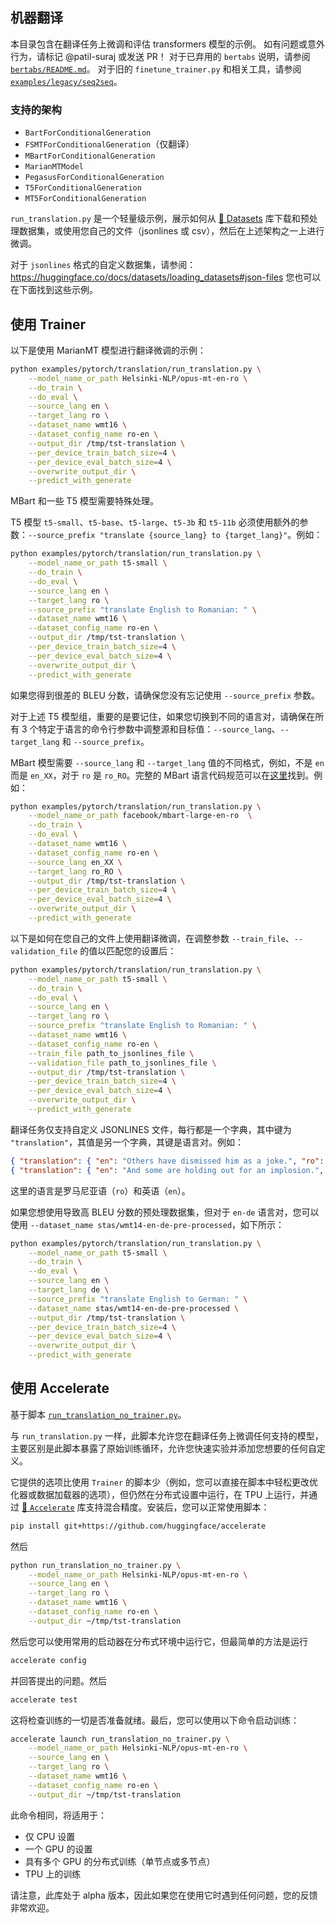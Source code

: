 <!---
Copyright 2020 The HuggingFace Team. All rights reserved.

Licensed under the Apache License, Version 2.0 (the "License");
you may not use this file except in compliance with the License.
You may obtain a copy of the License at

    http://www.apache.org/licenses/LICENSE-2.0

Unless required by applicable law or agreed to in writing, software
distributed under the License is distributed on an "AS IS" BASIS,
WITHOUT WARRANTIES OR CONDITIONS OF ANY KIND, either express or implied.
See the License for the specific language governing permissions and
limitations under the License.
-->

## 机器翻译

本目录包含在翻译任务上微调和评估 transformers 模型的示例。
如有问题或意外行为，请标记 @patil-suraj 或发送 PR！
对于已弃用的 `bertabs` 说明，请参阅 [`bertabs/README.md`](https://github.com/huggingface/transformers/blob/main/examples/research_projects/bertabs/README.md)。
对于旧的 `finetune_trainer.py` 和相关工具，请参阅 [`examples/legacy/seq2seq`](https://github.com/huggingface/transformers/blob/main/examples/legacy/seq2seq)。

### 支持的架构

- `BartForConditionalGeneration`
- `FSMTForConditionalGeneration`（仅翻译）
- `MBartForConditionalGeneration`
- `MarianMTModel`
- `PegasusForConditionalGeneration`
- `T5ForConditionalGeneration`
- `MT5ForConditionalGeneration`

`run_translation.py` 是一个轻量级示例，展示如何从 [🤗 Datasets](https://github.com/huggingface/datasets) 库下载和预处理数据集，或使用您自己的文件（jsonlines 或 csv），然后在上述架构之一上进行微调。

对于 `jsonlines` 格式的自定义数据集，请参阅：https://huggingface.co/docs/datasets/loading_datasets#json-files
您也可以在下面找到这些示例。

## 使用 Trainer

以下是使用 MarianMT 模型进行翻译微调的示例：

```bash
python examples/pytorch/translation/run_translation.py \
    --model_name_or_path Helsinki-NLP/opus-mt-en-ro \
    --do_train \
    --do_eval \
    --source_lang en \
    --target_lang ro \
    --dataset_name wmt16 \
    --dataset_config_name ro-en \
    --output_dir /tmp/tst-translation \
    --per_device_train_batch_size=4 \
    --per_device_eval_batch_size=4 \
    --overwrite_output_dir \
    --predict_with_generate
```

MBart 和一些 T5 模型需要特殊处理。

T5 模型 `t5-small`、`t5-base`、`t5-large`、`t5-3b` 和 `t5-11b` 必须使用额外的参数：`--source_prefix "translate {source_lang} to {target_lang}"`。例如：

```bash
python examples/pytorch/translation/run_translation.py \
    --model_name_or_path t5-small \
    --do_train \
    --do_eval \
    --source_lang en \
    --target_lang ro \
    --source_prefix "translate English to Romanian: " \
    --dataset_name wmt16 \
    --dataset_config_name ro-en \
    --output_dir /tmp/tst-translation \
    --per_device_train_batch_size=4 \
    --per_device_eval_batch_size=4 \
    --overwrite_output_dir \
    --predict_with_generate
```

如果您得到很差的 BLEU 分数，请确保您没有忘记使用 `--source_prefix` 参数。

对于上述 T5 模型组，重要的是要记住，如果您切换到不同的语言对，请确保在所有 3 个特定于语言的命令行参数中调整源和目标值：`--source_lang`、`--target_lang` 和 `--source_prefix`。

MBart 模型需要 `--source_lang` 和 `--target_lang` 值的不同格式，例如，不是 `en` 而是 `en_XX`，对于 `ro` 是 `ro_RO`。完整的 MBart 语言代码规范可以在[这里](https://huggingface.co/facebook/mbart-large-cc25)找到。例如：

```bash
python examples/pytorch/translation/run_translation.py \
    --model_name_or_path facebook/mbart-large-en-ro  \
    --do_train \
    --do_eval \
    --dataset_name wmt16 \
    --dataset_config_name ro-en \
    --source_lang en_XX \
    --target_lang ro_RO \
    --output_dir /tmp/tst-translation \
    --per_device_train_batch_size=4 \
    --per_device_eval_batch_size=4 \
    --overwrite_output_dir \
    --predict_with_generate
 ```

以下是如何在您自己的文件上使用翻译微调，在调整参数 `--train_file`、`--validation_file` 的值以匹配您的设置后：

```bash
python examples/pytorch/translation/run_translation.py \
    --model_name_or_path t5-small \
    --do_train \
    --do_eval \
    --source_lang en \
    --target_lang ro \
    --source_prefix "translate English to Romanian: " \
    --dataset_name wmt16 \
    --dataset_config_name ro-en \
    --train_file path_to_jsonlines_file \
    --validation_file path_to_jsonlines_file \
    --output_dir /tmp/tst-translation \
    --per_device_train_batch_size=4 \
    --per_device_eval_batch_size=4 \
    --overwrite_output_dir \
    --predict_with_generate
```

翻译任务仅支持自定义 JSONLINES 文件，每行都是一个字典，其中键为 `"translation"`，其值是另一个字典，其键是语言对。例如：

```json
{ "translation": { "en": "Others have dismissed him as a joke.", "ro": "Alții l-au numit o glumă." } }
{ "translation": { "en": "And some are holding out for an implosion.", "ro": "Iar alții așteaptă implozia." } }
```
这里的语言是罗马尼亚语（`ro`）和英语（`en`）。

如果您想使用导致高 BLEU 分数的预处理数据集，但对于 `en-de` 语言对，您可以使用 `--dataset_name stas/wmt14-en-de-pre-processed`，如下所示：

```bash
python examples/pytorch/translation/run_translation.py \
    --model_name_or_path t5-small \
    --do_train \
    --do_eval \
    --source_lang en \
    --target_lang de \
    --source_prefix "translate English to German: " \
    --dataset_name stas/wmt14-en-de-pre-processed \
    --output_dir /tmp/tst-translation \
    --per_device_train_batch_size=4 \
    --per_device_eval_batch_size=4 \
    --overwrite_output_dir \
    --predict_with_generate
 ```

## 使用 Accelerate

基于脚本 [`run_translation_no_trainer.py`](https://github.com/huggingface/transformers/blob/main/examples/pytorch/translation/run_translation_no_trainer.py)。

与 `run_translation.py` 一样，此脚本允许您在翻译任务上微调任何支持的模型，主要区别是此脚本暴露了原始训练循环，允许您快速实验并添加您想要的任何自定义。

它提供的选项比使用 `Trainer` 的脚本少（例如，您可以直接在脚本中轻松更改优化器或数据加载器的选项），但仍然在分布式设置中运行，在 TPU 上运行，并通过 [🤗 `Accelerate`](https://github.com/huggingface/accelerate) 库支持混合精度。安装后，您可以正常使用脚本：

```bash
pip install git+https://github.com/huggingface/accelerate
```

然后

```bash
python run_translation_no_trainer.py \
    --model_name_or_path Helsinki-NLP/opus-mt-en-ro \
    --source_lang en \
    --target_lang ro \
    --dataset_name wmt16 \
    --dataset_config_name ro-en \
    --output_dir ~/tmp/tst-translation
```

然后您可以使用常用的启动器在分布式环境中运行它，但最简单的方法是运行

```bash
accelerate config
```

并回答提出的问题。然后

```bash
accelerate test
```

这将检查训练的一切是否准备就绪。最后，您可以使用以下命令启动训练：

```bash
accelerate launch run_translation_no_trainer.py \
    --model_name_or_path Helsinki-NLP/opus-mt-en-ro \
    --source_lang en \
    --target_lang ro \
    --dataset_name wmt16 \
    --dataset_config_name ro-en \
    --output_dir ~/tmp/tst-translation
```

此命令相同，将适用于：

- 仅 CPU 设置
- 一个 GPU 的设置
- 具有多个 GPU 的分布式训练（单节点或多节点）
- TPU 上的训练

请注意，此库处于 alpha 版本，因此如果您在使用它时遇到任何问题，您的反馈非常欢迎。
